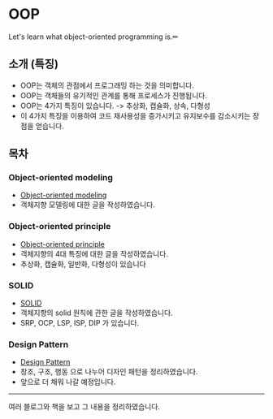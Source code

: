 # OOP
Let's learn what object-oriented programming is.✏

## 소개 (특징)

- OOP는 객체의 관점에서 프로그래밍 하는 것을 의미합니다. 
- OOP는 객체들의 유기적인 관계를 통해 프로세스가 진행됩니다. 
- OOP는 4가지 특징이 있습니다. -> 추상화, 캡슐화, 상속, 다형성
- 이 4가지 특징을 이용하여 코드 재사용성을 증가시키고 유지보수를 감소시키는 장점을 얻습니다. 

## 목차

### **Object-oriented modeling**

- [Object-oriented modeling](https://github.com/tjrwns8024/OOP/tree/master/01.%20Object-oriented%20modeling)
- 객체지향 모델링에 대한 글을 작성하였습니다. 

### **Object-oriented principle**

- [Object-oriented principle](https://github.com/tjrwns8024/OOP/tree/master/02.%20Object-oriented%20principle)
- 객체지향의 4대 특징에 대한 글을 작성하였습니다. 
- 추상화, 캡슐화, 일반화, 다형성이 있습니다 

### **SOLID**

- [SOLID](https://github.com/tjrwns8024/OOP/tree/master/03.%20SOLID)
- 객체지향의 solid 원칙에 관한 글을 작성하였습니다.
- SRP, OCP, LSP, ISP, DIP 가 있습니다.

### **Design Pattern**

- [Design Pattern](https://github.com/tjrwns8024/OOP/tree/master/04.%20Design%20Pattern)
- 창조, 구조, 행동 으로 나누어 디자인 패턴을 정리하였습니다.
- 앞으로 더 채워 나갈 예정입니다. 
--- 
여러 블로그와 책을 보고 그 내용을 정리하였습니다.
